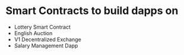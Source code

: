 # Smart Contracts to build dapps on

- Lottery Smart Contract
- English Auction
- V1 Decentralized Exchange
- Salary Management Dapp